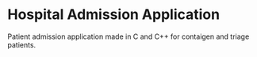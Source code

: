 # Hospital Admission Application
Patient admission application made in C and C++ for contaigen and triage patients.
